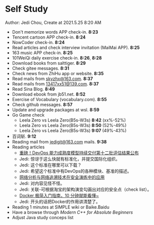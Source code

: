 # Self Study

Author: Jedi Chou, Create at 2021.5.25 8:20 AM

* Don't memorize words APP check-in. **8:23**
* Tencent cartoon APP check-in. **8:24**
* NowCoder check-in. **8:24**
* Read articles and check interview invitation (MaiMai APP). **8:25**
* 163 music APP check-in. **8:25**
* 101WeiQi daily exercise check-in. **8:26**, **8:28**
* Download books from salttiger. **8:29**
* Check gitee messages. **8:31**
* Check news from ZhiHu app or website. **8:35**
* Read mails from skyzhx@163.com. **8:37**
* Read mails from 13417xx51@139.com. **8:37**
* Read Sina Blog. **8:49**
* Download ebook from jb51.net. **8:52**
* Exercise of Vocabulary (vocabulary.com). **8:55**
* Check github messages. **8:57**
* Update and upgrade packages at wsl. **8:59**
* Go Game check
  * Leela Zero vs Leela Zero(B5s-W3s) **8:42** (xx%-52%)
  * Leela Zero vs Leela Zero(B5s-W3s) **8:50** (52%-49%)
  * Leela Zero vs Leela Zero(B5s-W3s) **9:07** (49%-43%)
* 百词斩. **9:12**
* Reading mail from jedigit@163.com mails. **9:38**
* Reading articles
  * [重磅！DevOps 能力成熟度模型持续交付第十二批评估结果公布](https://mp.weixin.qq.com/s/-ixjBWFVTKSBep_V4vDTtg)
  * Jedi: 惊讶于这么快就有标准化，并提交国际化组织。
  * Jedi: 这个标准在哪里可以下载？
  * Jedi: 希望这个标准中有DevOps的各种模块、基准的描述。
  * [网络分析与网络追溯技术在安全演练中的应用](https://mp.weixin.qq.com/s/Pum6VpyRUazLCoYzLalP9g)
  * Jedi: 对内容见怪不怪。
  * Jedi: 关联-可根据淘宝的架构演变勾画出对应的安全点（check list）。
  * [Docker 极简入门指南，10 分钟就能看懂~](https://mp.weixin.qq.com/s/1GFJtyMhka_Hvph-MuzibA)
  * Jedi: 开头的话把Docker的作用讲清楚了。
* Reading 1 minutes at SIMPLE wiki or Baike.Baidu
* Have a browse through *Modern C++ for Absolute Beginners*
* Adjust Java study conceps list
